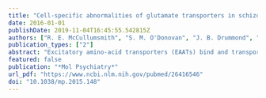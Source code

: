 ```yaml
---
title: "Cell-specific abnormalities of glutamate transporters in schizophrenia: sick astrocytes and compensating relay neurons?"
date: 2016-01-01
publishDate: 2019-11-04T16:45:55.542815Z
authors: ["R. E. McCullumsmith", "S. M. O'Donovan", "J. B. Drummond", "F. S. Benesh", "M. Simmons", "R. Roberts", "T. Lauriat", "V. Haroutunian", "J. H. Meador-Woodruff"]
publication_types: ["2"]
abstract: "Excitatory amino-acid transporters (EAATs) bind and transport glutamate, limiting spillover from synapses due to their dense perisynaptic expression primarily on astroglia. Converging evidence suggests that abnormalities in the astroglial glutamate transporter localization and function may underlie a disease mechanism with pathological glutamate spillover as well as alterations in the kinetics of perisynaptic glutamate buffering and uptake contributing to dysfunction of thalamo-cortical circuits in schizophrenia. We explored this hypothesis by performing cell- and region-level studies of EAAT1 and EAAT2 expression in the mediodorsal nucleus of the thalamus in an elderly cohort of subjects with schizophrenia. We found decreased protein expression for the typically astroglial-localized glutamate transporters in the mediodorsal and ventral tier nuclei. We next used laser-capture microdissection and quantitative polymerase chain reaction to assess cell-level expression of the transporters and their splice variants. In the mediodorsal nucleus, we found lower expression of transporter transcripts in a population of cells enriched for astrocytes, and higher expression of transporter transcripts in a population of cells enriched for relay neurons. We confirmed expression of transporter protein in neurons in schizophrenia using dual-label immunofluorescence. Finally, the pattern of transporter mRNA and protein expression in rodents treated for 9 months with antipsychotic medication suggests that our findings are not due to the effects of antipsychotic treatment. We found a compensatory increase in transporter expression in neurons that might be secondary to a loss of transporter expression in astrocytes. These changes suggest a profound abnormality in astrocyte functions that support, nourish and maintain neuronal fidelity and synaptic activity."
featured: false
publication: "*Mol Psychiatry*"
url_pdf: "https://www.ncbi.nlm.nih.gov/pubmed/26416546"
doi: "10.1038/mp.2015.148"
---
```


